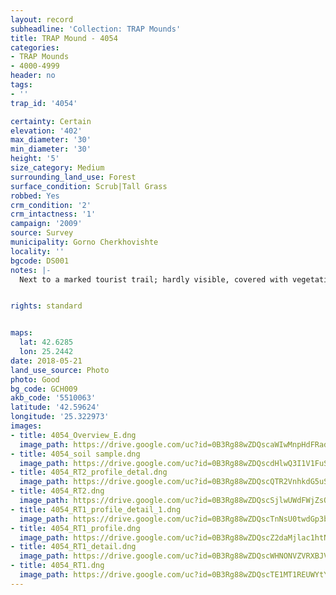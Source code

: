 ```yaml
---
layout: record
subheadline: 'Collection: TRAP Mounds'
title: TRAP Mound - 4054
categories:
- TRAP Mounds
- 4000-4999
header: no
tags:
- ''
trap_id: '4054'

certainty: Certain
elevation: '402'
max_diameter: '30'
min_diameter: '30'
height: '5'
size_category: Medium
surrounding_land_use: Forest
surface_condition: Scrub|Tall Grass
robbed: Yes
crm_condition: '2'
crm_intactness: '1'
campaign: '2009'
source: Survey
municipality: Gorno Cherkhovishte
locality: ''
bgcode: DS001
notes: |-
  Next to a marked tourist trail; hardly visible, covered with vegetation, robbers' trench going to the bedrock.


rights: standard


maps:
  lat: 42.6285
  lon: 25.2442
date: 2018-05-21
land_use_source: Photo
photo: Good
bg_code: GCH009
akb_code: '5510063'
latitude: '42.59624'
longitude: '25.322973'
images:
- title: 4054_Overview_E.dng
  image_path: https://drive.google.com/uc?id=0B3Rg88wZDQscaWIwMnpHdFRad2s
- title: 4054_soil sample.dng
  image_path: https://drive.google.com/uc?id=0B3Rg88wZDQscdHlwQ3I1V1FuSTg
- title: 4054_RT2_profile_detal.dng
  image_path: https://drive.google.com/uc?id=0B3Rg88wZDQscQTR2VnhkdG5uSGM
- title: 4054_RT2.dng
  image_path: https://drive.google.com/uc?id=0B3Rg88wZDQscSjlwUWdFWjZsOTg
- title: 4054_RT1_profile_detail_1.dng
  image_path: https://drive.google.com/uc?id=0B3Rg88wZDQscTnNsU0twdGp3b2M
- title: 4054_RT1_profile.dng
  image_path: https://drive.google.com/uc?id=0B3Rg88wZDQscZ2daMjlac1htNEE
- title: 4054_RT1_detail.dng
  image_path: https://drive.google.com/uc?id=0B3Rg88wZDQscWHNONVZVRXBJV28
- title: 4054_RT1.dng
  image_path: https://drive.google.com/uc?id=0B3Rg88wZDQscTE1MT1REUWYtYjQ
---
```

